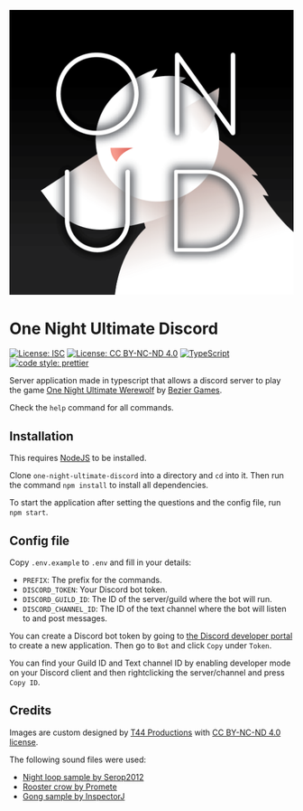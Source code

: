 ![ONUW logo](assets/imgs/logo.png?raw=true 'ONUW')

# One Night Ultimate Discord

[![License: ISC](https://img.shields.io/badge/License-ISC-blue.svg)](https://opensource.org/licenses/ISC)
[![License: CC BY-NC-ND 4.0](https://img.shields.io/badge/License-CC%20BY--NC--ND%204.0-lightgrey.svg)](https://creativecommons.org/licenses/by-nc-nd/4.0/)
[![TypeScript](https://img.shields.io/badge/%3C%2F%3E-TypeScript-%230074c1.svg)](http://www.typescriptlang.org/)
[![code style: prettier](https://img.shields.io/badge/code_style-prettier-f8bc45.svg)](https://github.com/prettier/prettier)

Server application made in typescript that allows a discord server to play the game [One Night Ultimate Werewolf](https://boardgamegeek.com/boardgame/147949/one-night-ultimate-werewolf) by [Bezier Games](https://beziergames.com/).

Check the `help` command for all commands.

## Installation

This requires [NodeJS](https://nodejs.org/en/) to be installed.

Clone `one-night-ultimate-discord` into a directory and `cd` into it. Then run the command `npm install` to install all dependencies.

To start the application after setting the questions and the config file, run `npm start`.

## Config file

Copy `.env.example` to `.env` and fill in your details:

- `PREFIX`: The prefix for the commands.
- `DISCORD_TOKEN`: Your Discord bot token.
- `DISCORD_GUILD_ID`: The ID of the server/guild where the bot will run.
- `DISCORD_CHANNEL_ID`: The ID of the text channel where the bot will listen to and post messages.

You can create a Discord bot token by going to [the Discord developer portal](https://discord.com/developers/applications/) to create a new application. Then go to `Bot` and click `Copy` under `Token`.

You can find your Guild ID and Text channel ID by enabling developer mode on your Discord client and then rightclicking the server/channel and press `Copy ID`.

## Credits

Images are custom designed by [T44 Productions](https://www.t44.productions/home) with [CC BY-NC-ND 4.0 license](https://creativecommons.org/licenses/by-nc-nd/4.0/).

The following sound files were used:

- [Night loop sample by Serop2012](https://freesound.org/people/serop2012/sounds/169458/)
- [Rooster crow by Promete](https://freesound.org/people/promete/sounds/60142/)
- [Gong sample by InspectorJ](https://freesound.org/people/InspectorJ/sounds/411090/)
